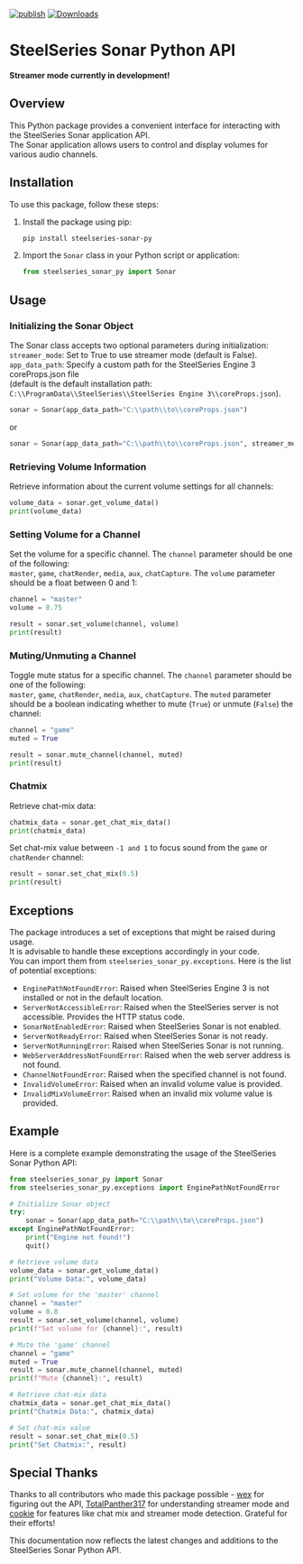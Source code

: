 [![publish](https://github.com/Mark7888/steelseries-sonar-py/actions/workflows/publish.yml/badge.svg?event=push)](https://github.com/Mark7888/steelseries-sonar-py/actions/workflows/publish.yml)
[![Downloads](https://static.pepy.tech/badge/steelseries-sonar-py)](https://pepy.tech/project/steelseries-sonar-py)

# SteelSeries Sonar Python API

**Streamer mode currently in development!**


## Overview

This Python package provides a convenient interface for interacting with the SteelSeries Sonar application API.    
The Sonar application allows users to control and display volumes for various audio channels.

## Installation

To use this package, follow these steps:

1. Install the package using pip:

   ```bash
   pip install steelseries-sonar-py
   ```

2. Import the `Sonar` class in your Python script or application:

   ```python
   from steelseries_sonar_py import Sonar
   ```

## Usage

### Initializing the Sonar Object

The Sonar class accepts two optional parameters during initialization:   
`streamer_mode`: Set to True to use streamer mode (default is False).   
`app_data_path`: Specify a custom path for the SteelSeries Engine 3 coreProps.json file   
(default is the default installation path: `C:\\ProgramData\\SteelSeries\\SteelSeries Engine 3\\coreProps.json`).

```python
sonar = Sonar(app_data_path="C:\\path\\to\\coreProps.json")
```
or
```python
sonar = Sonar(app_data_path="C:\\path\\to\\coreProps.json", streamer_mode=True)
```

### Retrieving Volume Information

Retrieve information about the current volume settings for all channels:

```python
volume_data = sonar.get_volume_data()
print(volume_data)
```

### Setting Volume for a Channel

Set the volume for a specific channel. The `channel` parameter should be one of the following:   
`master`, `game`, `chatRender`, `media`, `aux`, `chatCapture`. The `volume` parameter should be a float between 0 and 1:

```python
channel = "master"
volume = 0.75

result = sonar.set_volume(channel, volume)
print(result)
```

### Muting/Unmuting a Channel

Toggle mute status for a specific channel. The `channel` parameter should be one of the following:   
`master`, `game`, `chatRender`, `media`, `aux`, `chatCapture`. The `muted` parameter should be a boolean indicating whether to mute (`True`) or unmute (`False`) the channel:

```python
channel = "game"
muted = True

result = sonar.mute_channel(channel, muted)
print(result)
```

### Chatmix

Retrieve chat-mix data:

```python
chatmix_data = sonar.get_chat_mix_data()
print(chatmix_data)
```

Set chat-mix value between `-1 and 1` to focus sound from the `game` or `chatRender` channel:

```python
result = sonar.set_chat_mix(0.5)
print(result)
```

## Exceptions

The package introduces a set of exceptions that might be raised during usage.    
It is advisable to handle these exceptions accordingly in your code.   
You can import them from `steelseries_sonar_py.exceptions`. Here is the list of potential exceptions:

- `EnginePathNotFoundError`: Raised when SteelSeries Engine 3 is not installed or not in the default location.
- `ServerNotAccessibleError`: Raised when the SteelSeries server is not accessible. Provides the HTTP status code.
- `SonarNotEnabledError`: Raised when SteelSeries Sonar is not enabled.
- `ServerNotReadyError`: Raised when SteelSeries Sonar is not ready.
- `ServerNotRunningError`: Raised when SteelSeries Sonar is not running.
- `WebServerAddressNotFoundError`: Raised when the web server address is not found.
- `ChannelNotFoundError`: Raised when the specified channel is not found.
- `InvalidVolumeError`: Raised when an invalid volume value is provided.
- `InvalidMixVolumeError`: Raised when an invalid mix volume value is provided.

## Example

Here is a complete example demonstrating the usage of the SteelSeries Sonar Python API:

```python
from steelseries_sonar_py import Sonar
from steelseries_sonar_py.exceptions import EnginePathNotFoundError

# Initialize Sonar object
try:
    sonar = Sonar(app_data_path="C:\\path\\to\\coreProps.json")
except EnginePathNotFoundError:
    print("Engine not found!")
    quit()

# Retrieve volume data
volume_data = sonar.get_volume_data()
print("Volume Data:", volume_data)

# Set volume for the 'master' channel
channel = "master"
volume = 0.8
result = sonar.set_volume(channel, volume)
print(f"Set volume for {channel}:", result)

# Mute the 'game' channel
channel = "game"
muted = True
result = sonar.mute_channel(channel, muted)
print(f"Mute {channel}:", result)

# Retrieve chat-mix data
chatmix_data = sonar.get_chat_mix_data()
print("Chatmix Data:", chatmix_data)

# Set chat-mix value
result = sonar.set_chat_mix(0.5)
print("Set Chatmix:", result)
```

## Special Thanks

Thanks to all contributors who made this package possible - [wex](https://github.com/wex/sonar-rev) for figuring out the API, [TotalPanther317](https://github.com/TotalPanther317/steelseries-sonar-py) for understanding streamer mode and [cookie](https://github.com/cookie0o) for features like chat mix and streamer mode detection. Grateful for their efforts!

This documentation now reflects the latest changes and additions to the SteelSeries Sonar Python API.
